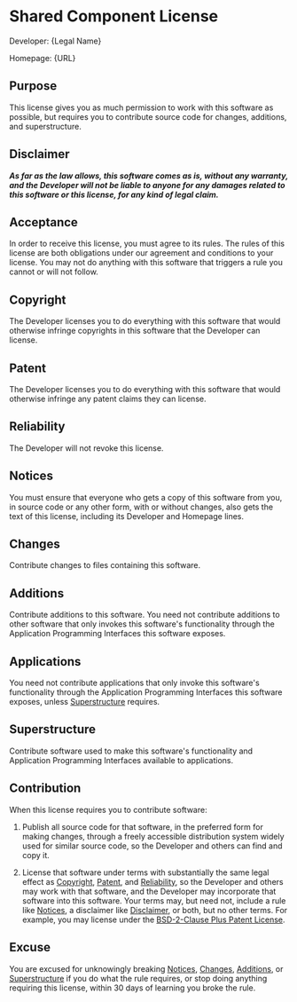 # Shared Component License

Developer: {Legal Name}

Homepage: {URL}

## Purpose

This license gives you as much permission to work with this software as possible, but requires you to contribute source code for changes, additions, and superstructure.

## Disclaimer

***As far as the law allows, this software comes as is, without any warranty, and the Developer will not be liable to anyone for any damages related to this software or this license, for any kind of legal claim.***

## Acceptance

In order to receive this license, you must agree to its rules.  The rules of this license are both obligations under our agreement and conditions to your license.  You may not do anything with this software that triggers a rule you cannot or will not follow.

## Copyright

The Developer licenses you to do everything with this software that would otherwise infringe copyrights in this software that the Developer can license.

## Patent

The Developer licenses you to do everything with this software that would otherwise infringe any patent claims they can license.

## Reliability

The Developer will not revoke this license.

## Notices

You must ensure that everyone who gets a copy of this software from you, in source code or any other form, with or without changes, also gets the text of this license, including its Developer and Homepage lines.

## Changes

Contribute changes to files containing this software.

## Additions

Contribute additions to this software.  You need not contribute additions to other software that only invokes this software's functionality through the Application Programming Interfaces this software exposes.

## Applications

You need not contribute applications that only invoke this software's functionality through the Application Programming Interfaces this software exposes, unless [Superstructure](#superstructure) requires.

## Superstructure

Contribute software used to make this software's functionality and Application Programming Interfaces available to applications.

## Contribution

When this license requires you to contribute software:

1.  Publish all source code for that software, in the preferred form for making changes, through a freely accessible distribution system widely used for similar source code, so the Developer and others can find and copy it.

2.  License that software under terms with substantially the same legal effect as [Copyright](#patent), [Patent](#patent), and [Reliability](#reliability), so the Developer and others may work with that software, and the Developer may incorporate that software into this software.  Your terms may, but need not, include a rule like [Notices](#notices), a disclaimer like [Disclaimer](#disclaimer), or both, but no other terms.  For example, you may license under the [BSD-2-Clause Plus Patent License](https://spdx.org/licenses/BSD-2-Clause-Patent.html).

## Excuse

You are excused for unknowingly breaking [Notices](#notices), [Changes](#changes), [Additions](#additions), or [Superstructure](#superstructure) if you do what the rule requires, or stop doing anything requiring this license, within 30 days of learning you broke the rule.
